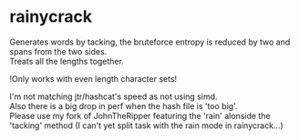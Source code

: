 # rainycrack
Generates words by tacking, the bruteforce entropy is reduced by two and spans from the two sides.  
Treats all the lengths together.  

!Only works with even length character sets!  

I'm not matching jtr/hashcat's speed as not using simd.  
Also there is a big drop in perf when the hash file is 'too big'.  
Please use my fork of JohnTheRipper featuring the 'rain' alonside the 'tacking' method (I can't yet split task with the rain mode in rainycrack...)  




